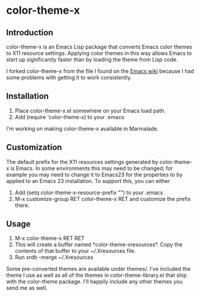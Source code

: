 # color-theme-x #

## Introduction ##

color-theme-x is an Emacs Lisp package that converts Emacs color
themes to X11 resource settings.  Applying color themes in this way
allows Emacs to start up significantly faster than by loading the
theme from Lisp code.

I forked color-theme-x from the file I found on the
[Emacs wiki](http://emacswiki.org/emacs/color-theme-x.el) because I
had some problems with getting it to work consistently.

## Installation ##

1. Place color-theme-x.el somewhere on your Emacs load path.
2. Add (require 'color-theme-x) to your .emacs

I'm working on making color-theme-x available in Marmalade.

## Customization ##
The default prefix for the X11 resources settings generated by
color-theme-x is Emacs.  In some environments this may need to be
changed; for example you may need to change it to Emacs23 for the
properties to by applied to an Emacs 23 installation.  To support
this, you can either

1. Add (setq color-theme-x-resource-prefix "<prefix>") to your .emacs
2. M-x customize-group RET color-theme-x RET and customize the prefix there.

## Usage ##

1. M-x color-theme-x RET <name> RET
2. This will create a buffer named \*color-theme-xresources\*.  Copy the
contents of that buffer to your ~/.Xresources file.
3. Run xrdb -merge ~/.Xresources

Some pre-converted themes are available under themes/.  I've included
the theme I use as well as all of the themes in color-theme-library.el
that ship with the color-theme package.  I'll happily include any
other themes you send me as well.
